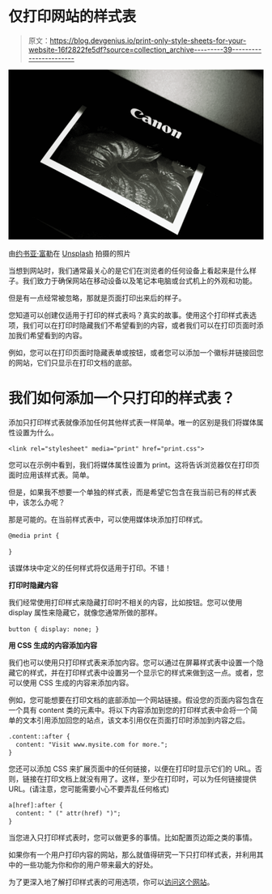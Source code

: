 # 仅打印网站的样式表

> 原文：<https://blog.devgenius.io/print-only-style-sheets-for-your-website-16f2822fe5df?source=collection_archive---------39----------------------->

![](img/f725fba294982333d5353214e1d65dcb.png)

由[约书亚·富勒](https://unsplash.com/@joshuafuller?utm_source=medium&utm_medium=referral)在 [Unsplash](https://unsplash.com?utm_source=medium&utm_medium=referral) 拍摄的照片

当想到网站时，我们通常最关心的是它们在浏览者的任何设备上看起来是什么样子。我们致力于确保网站在移动设备以及笔记本电脑或台式机上的外观和功能。

但是有一点经常被忽略，那就是页面打印出来后的样子。

您知道可以创建仅适用于打印的样式表吗？真实的故事。使用这个打印样式表选项，我们可以在打印时隐藏我们不希望看到的内容，或者我们可以在打印页面时添加我们希望看到的内容。

例如，您可以在打印页面时隐藏表单或按钮，或者您可以添加一个徽标并链接回您的网站，它们只显示在打印文档的底部。

# 我们如何添加一个只打印的样式表？

添加只打印样式表就像添加任何其他样式表一样简单。唯一的区别是我们将媒体属性设置为什么。

```
<link rel="stylesheet" media="print" href="print.css">
```

您可以在示例中看到，我们将媒体属性设置为 print。这将告诉浏览器仅在打印页面时应用该样式表。简单。

但是，如果我不想要一个单独的样式表，而是希望它包含在我当前已有的样式表中，该怎么办呢？

那是可能的。在当前样式表中，可以使用媒体块添加打印样式。

```
@media print {

}
```

该媒体块中定义的任何样式将仅适用于打印。不错！

**打印时隐藏内容**

我们经常使用打印样式来隐藏打印时不相关的内容，比如按钮。您可以使用 display 属性来隐藏它，就像您通常所做的那样。

`button { display: none; }`

**用 CSS 生成的内容添加内容**

我们也可以使用只打印样式表来添加内容。您可以通过在屏幕样式表中设置一个隐藏它的样式，并在打印样式表中设置另一个显示它的样式来做到这一点。或者，您可以使用 CSS 生成的内容来添加内容。

例如，您可能想要在打印文档的底部添加一个网站链接。假设您的页面内容包含在一个具有 content 类的元素中。将以下内容添加到您的打印样式表中会将一个简单的文本引用添加回您的站点，该文本引用仅在页面打印时添加到内容之后。

```
.content::after {
  content: "Visit www.mysite.com for more.";
}
```

您还可以添加 CSS 来扩展页面中的任何链接，以便在打印时显示它们的 URL。否则，链接在打印文档上就没有用了。这样，至少在打印时，可以为任何链接提供 URL。(请注意，您可能需要小心不要弄乱任何格式)

```
a[href]:after {
  content: " (" attr(href) ")";
}
```

当您进入只打印样式表时，您可以做更多的事情。比如配置页边距之类的事情。

如果你有一个用户打印内容的网站，那么就值得研究一下只打印样式表，并利用其中的一些功能为你和你的用户带来最大的好处。

为了更深入地了解打印样式表的可用选项，你可以[访问这个网站](http://edutechwiki.unige.ch/en/CSS_for_print_tutorial)。